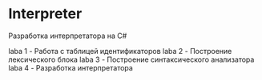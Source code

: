 # Interpreter
Разработка интерпретатора на C# 

laba 1 - Работа с таблицей идентификаторов
laba 2 - Построение лексического блока
laba 3 - Построение синтаксического анализатора
laba 4 - Разработка интерпретатора
